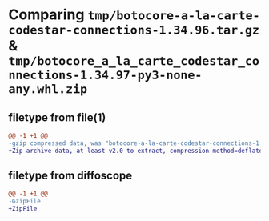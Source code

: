 # Comparing `tmp/botocore-a-la-carte-codestar-connections-1.34.96.tar.gz` & `tmp/botocore_a_la_carte_codestar_connections-1.34.97-py3-none-any.whl.zip`

## filetype from file(1)

```diff
@@ -1 +1 @@
-gzip compressed data, was "botocore-a-la-carte-codestar-connections-1.34.96.tar", last modified: Thu May  2 01:01:12 2024, max compression
+Zip archive data, at least v2.0 to extract, compression method=deflate
```

## filetype from diffoscope

```diff
@@ -1 +1 @@
-GzipFile
+ZipFile
```

